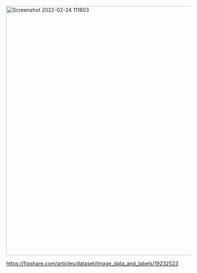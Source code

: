 <img width="679" alt="Screenshot 2022-02-24 111803" src="https://user-images.githubusercontent.com/95081818/155505240-80a75f7c-11fe-46a0-9a32-f57d90784ddc.png">


https://figshare.com/articles/dataset/Image_data_and_labels/19232523
